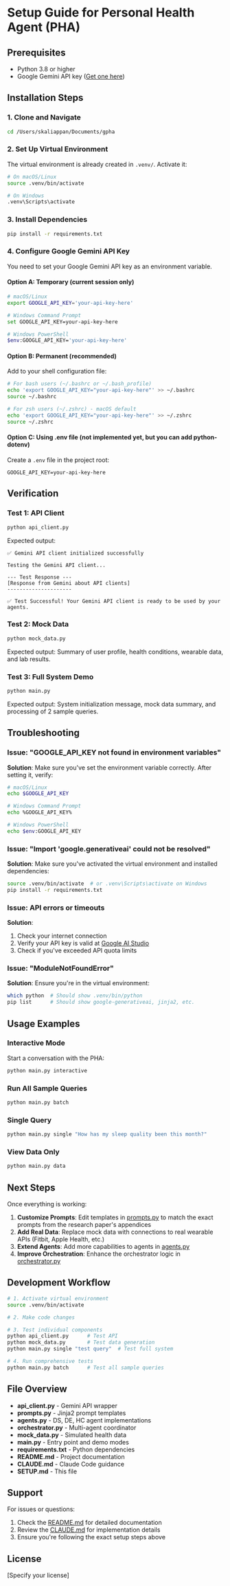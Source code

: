 # Setup Guide for Personal Health Agent (PHA)

## Prerequisites

- Python 3.8 or higher
- Google Gemini API key ([Get one here](https://makersuite.google.com/app/apikey))

## Installation Steps

### 1. Clone and Navigate

```bash
cd /Users/skaliappan/Documents/gpha
```

### 2. Set Up Virtual Environment

The virtual environment is already created in `.venv/`. Activate it:

```bash
# On macOS/Linux
source .venv/bin/activate

# On Windows
.venv\Scripts\activate
```

### 3. Install Dependencies

```bash
pip install -r requirements.txt
```

### 4. Configure Google Gemini API Key

You need to set your Google Gemini API key as an environment variable.

#### Option A: Temporary (current session only)

```bash
# macOS/Linux
export GOOGLE_API_KEY='your-api-key-here'

# Windows Command Prompt
set GOOGLE_API_KEY=your-api-key-here

# Windows PowerShell
$env:GOOGLE_API_KEY='your-api-key-here'
```

#### Option B: Permanent (recommended)

Add to your shell configuration file:

```bash
# For bash users (~/.bashrc or ~/.bash_profile)
echo 'export GOOGLE_API_KEY="your-api-key-here"' >> ~/.bashrc
source ~/.bashrc

# For zsh users (~/.zshrc) - macOS default
echo 'export GOOGLE_API_KEY="your-api-key-here"' >> ~/.zshrc
source ~/.zshrc
```

#### Option C: Using .env file (not implemented yet, but you can add python-dotenv)

Create a `.env` file in the project root:
```
GOOGLE_API_KEY=your-api-key-here
```

## Verification

### Test 1: API Client

```bash
python api_client.py
```

Expected output:
```
✅ Gemini API client initialized successfully

Testing the Gemini API client...

--- Test Response ---
[Response from Gemini about API clients]
---------------------

✅ Test Successful! Your Gemini API client is ready to be used by your agents.
```

### Test 2: Mock Data

```bash
python mock_data.py
```

Expected output: Summary of user profile, health conditions, wearable data, and lab results.

### Test 3: Full System Demo

```bash
python main.py
```

Expected output: System initialization message, mock data summary, and processing of 2 sample queries.

## Troubleshooting

### Issue: "GOOGLE_API_KEY not found in environment variables"

**Solution**: Make sure you've set the environment variable correctly. After setting it, verify:

```bash
# macOS/Linux
echo $GOOGLE_API_KEY

# Windows Command Prompt
echo %GOOGLE_API_KEY%

# Windows PowerShell
echo $env:GOOGLE_API_KEY
```

### Issue: "Import 'google.generativeai' could not be resolved"

**Solution**: Make sure you've activated the virtual environment and installed dependencies:

```bash
source .venv/bin/activate  # or .venv\Scripts\activate on Windows
pip install -r requirements.txt
```

### Issue: API errors or timeouts

**Solution**:
1. Check your internet connection
2. Verify your API key is valid at [Google AI Studio](https://makersuite.google.com/app/apikey)
3. Check if you've exceeded API quota limits

### Issue: "ModuleNotFoundError"

**Solution**: Ensure you're in the virtual environment:

```bash
which python  # Should show .venv/bin/python
pip list      # Should show google-generativeai, jinja2, etc.
```

## Usage Examples

### Interactive Mode

Start a conversation with the PHA:

```bash
python main.py interactive
```

### Run All Sample Queries

```bash
python main.py batch
```

### Single Query

```bash
python main.py single "How has my sleep quality been this month?"
```

### View Data Only

```bash
python main.py data
```

## Next Steps

Once everything is working:

1. **Customize Prompts**: Edit templates in [prompts.py](prompts.py) to match the exact prompts from the research paper's appendices
2. **Add Real Data**: Replace mock data with connections to real wearable APIs (Fitbit, Apple Health, etc.)
3. **Extend Agents**: Add more capabilities to agents in [agents.py](agents.py)
4. **Improve Orchestration**: Enhance the orchestrator logic in [orchestrator.py](orchestrator.py)

## Development Workflow

```bash
# 1. Activate virtual environment
source .venv/bin/activate

# 2. Make code changes

# 3. Test individual components
python api_client.py      # Test API
python mock_data.py       # Test data generation
python main.py single "test query"  # Test full system

# 4. Run comprehensive tests
python main.py batch      # Test all sample queries
```

## File Overview

- **api_client.py** - Gemini API wrapper
- **prompts.py** - Jinja2 prompt templates
- **agents.py** - DS, DE, HC agent implementations
- **orchestrator.py** - Multi-agent coordinator
- **mock_data.py** - Simulated health data
- **main.py** - Entry point and demo modes
- **requirements.txt** - Python dependencies
- **README.md** - Project documentation
- **CLAUDE.md** - Claude Code guidance
- **SETUP.md** - This file

## Support

For issues or questions:
1. Check the [README.md](README.md) for detailed documentation
2. Review the [CLAUDE.md](CLAUDE.md) for implementation details
3. Ensure you're following the exact setup steps above

## License

[Specify your license]
